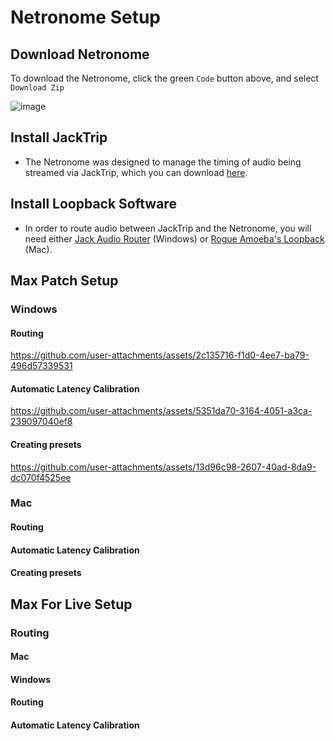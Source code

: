 # Netronome Setup

## Download Netronome

To download the Netronome, click the green `Code` button above, and select `Download Zip`

![image](https://github.com/user-attachments/assets/621fa647-7cb9-4f7d-aa59-a9969c5b5bc2)

## Install JackTrip

- The Netronome was designed to manage the timing of audio being streamed via JackTrip, which you can download [here](https://www.jacktrip.com/download).

## Install Loopback Software

- In order to route audio between JackTrip and the Netronome, you will need either [Jack Audio Router](https://jackaudio.org/downloads/) (Windows) or [Rogue Amoeba's Loopback](https://rogueamoeba.com/loopback/) (Mac).

## Max Patch Setup

### Windows

#### Routing

https://github.com/user-attachments/assets/2c135716-f1d0-4ee7-ba79-496d57339531

#### Automatic Latency Calibration

https://github.com/user-attachments/assets/5351da70-3164-4051-a3ca-239097040ef8

#### Creating presets

https://github.com/user-attachments/assets/13d96c98-2607-40ad-8da9-dc070f4525ee

### Mac

#### Routing

#### Automatic Latency Calibration

#### Creating presets

## Max For Live Setup

### Routing

#### Mac

#### Windows

#### Routing

#### Automatic Latency Calibration

